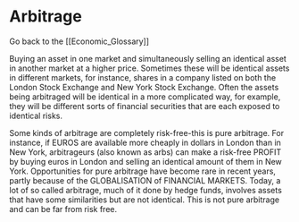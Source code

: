 # Arbitrage

Go back to the [[Economic_Glossary]]


Buying an asset in one market and simultaneously selling an identical asset in another market at a higher price. Sometimes these will be identical assets in different markets, for instance, shares in a company listed on both the London Stock Exchange and New York Stock Exchange. Often the assets being arbitraged will be identical in a more complicated way, for example, they will be different sorts of financial securities that are each exposed to identical risks.

Some kinds of arbitrage are completely risk-free-this is pure arbitrage. For instance, if EUROS are available more cheaply in dollars in London than in New York, arbitrageurs (also known as arbs) can make a risk-free PROFIT by buying euros in London and selling an identical amount of them in New York. Opportunities for pure arbitrage have become rare in recent years, partly because of the GLOBALISATION of FINANCIAL MARKETS. Today, a lot of so called arbitrage, much of it done by hedge funds, involves assets that have some similarities but are not identical. This is not pure arbitrage and can be far from risk free.

